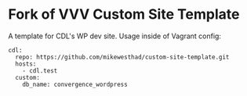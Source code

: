 # Fork of VVV Custom Site Template

A template for CDL's WP dev site. Usage inside of Vagrant config:

```
cdl:
  repo: https://github.com/mikewesthad/custom-site-template.git
  hosts:
    - cdl.test
  custom:
    db_name: convergence_wordpress
```
